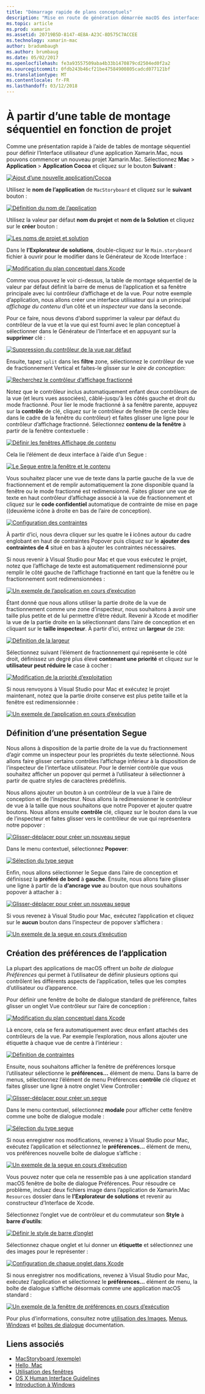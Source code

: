 ```yaml
---
title: "Démarrage rapide de plans conceptuels"
description: "Mise en route de génération démarrée macOS des interfaces utilisateur avec des plans conceptuels."
ms.topic: article
ms.prod: xamarin
ms.assetid: 20719B5D-8147-4E8A-A23C-8D575C7ACCEE
ms.technology: xamarin-mac
author: bradumbaugh
ms.author: brumbaug
ms.date: 05/02/2017
ms.openlocfilehash: fe3a93557509aba4b33b1470879cd2504ed0f2a2
ms.sourcegitcommit: 0fdb243b46cf21be47584900805cadcd077121bf
ms.translationtype: MT
ms.contentlocale: fr-FR
ms.lasthandoff: 03/12/2018
---
```

# <a name="starting-a-new-storyboard-based-project"></a>À partir d’une table de montage séquentiel en fonction de projet

Comme une présentation rapide à l’aide de tables de montage séquentiel pour définir l’Interface utilisateur d’une application Xamarin.Mac, nous pouvons commencer un nouveau projet Xamarin.Mac. Sélectionnez **Mac** > **Application** > **Application Cocoa** et cliquez sur le bouton **Suivant** :

[![](quickstart-images/qs01.png "Ajout d’une nouvelle application/Cocoa")](quickstart-images/qs01.png#lightbox)

Utilisez le **nom de l’application** de `MacStoryboard` et cliquez sur le **suivant** bouton :

[![](quickstart-images/qs02.png "Définition du nom de l’application")](quickstart-images/qs02.png#lightbox)

Utilisez la valeur par défaut **nom du projet** et **nom de la Solution** et cliquez sur le **créer** bouton :

[![](quickstart-images/qs03.png "Les noms de projet et solution")](quickstart-images/qs03.png#lightbox)

Dans le **l’Explorateur de solutions**, double-cliquez sur le `Main.storyboard` fichier à ouvrir pour le modifier dans le Générateur de Xcode Interface :

[![](quickstart-images/qs04.png "Modification du plan conceptuel dans Xcode")](quickstart-images/qs04.png#lightbox)

Comme vous pouvez le voir ci-dessus, la table de montage séquentiel de la valeur par défaut définit la barre de menus de l’application et sa fenêtre principale avec lui contrôleur d’affichage et de la vue. Pour notre exemple d’application, nous allons créer une interface utilisateur qui a un principal _affichage du contenu_ d’un côté et un _inspecteur vue_ dans la seconde.

Pour ce faire, nous devons d’abord supprimer la valeur par défaut du contrôleur de la vue et la vue qui est fourni avec le plan conceptuel à sélectionner dans le Générateur de l’Interface et en appuyant sur la **supprimer** clé :

[![](quickstart-images/qs05.png "Suppression du contrôleur de la vue par défaut")](quickstart-images/qs05.png#lightbox)

Ensuite, tapez `split` dans les **filtre** zone, sélectionnez le contrôleur de vue de fractionnement Vertical et faites-le glisser sur le _aire de conception_:

[![](quickstart-images/qs06.png "Recherchez le contrôleur d’affichage fractionné")](quickstart-images/qs06.png#lightbox)

Notez que le contrôleur inclus automatiquement enfant deux contrôleurs de la vue (et leurs vues associées), câblé-jusqu'à les côtés gauche et droit du mode fractionné. Pour lier le mode fractionné à sa fenêtre parente, appuyez sur la **contrôle** de clé, cliquez sur le contrôleur de fenêtre (le cercle bleu dans le cadre de la fenêtre du contrôleur) et faites glisser une ligne pour le contrôleur d’affichage fractionné. Sélectionnez **contenu de la fenêtre** à partir de la fenêtre contextuelle :

[![](quickstart-images/qs07.png "Définir les fenêtres Affichage de contenu")](quickstart-images/qs07.png#lightbox)

Cela lie l’élément de deux interface à l’aide d’un Segue :

[![](quickstart-images/qs08.png "Le Segue entre la fenêtre et le contenu")](quickstart-images/qs08.png#lightbox)

Vous souhaitez placer une vue de texte dans la partie gauche de la vue de fractionnement et de remplir automatiquement la zone disponible quand la fenêtre ou le mode fractionné est redimensionné. Faites glisser une vue de texte en haut contrôleur d’affichage associé à la vue de fractionnement et cliquez sur le **code confidentiel** automatique de contrainte de mise en page ((deuxième icône à droite en bas de l’aire de conception).

[![](quickstart-images/qs09.png "Configuration des contraintes")](quickstart-images/qs09.png#lightbox)

À partir d’ici, nous devra cliquer sur les quatre le **i** icônes autour du cadre englobant en haut de contraintes Popover puis cliquez sur le **ajouter des contraintes de 4** situé en bas à ajouter les contraintes nécessaires.

Si nous revenir à Visual Studio pour Mac et que vous exécutez le projet, notez que l’affichage de texte est automatiquement redimensionné pour remplir le côté gauche de l’affichage fractionné en tant que la fenêtre ou le fractionnement sont redimensionnées :

[![](quickstart-images/qs10.png "Un exemple de l’application en cours d’exécution")](quickstart-images/qs10.png#lightbox)

Étant donné que nous allons utiliser la partie droite de la vue de fractionnement comme une zone d’inspecteur, nous souhaitons à avoir une taille plus petite et de lui permettre d’être réduit. Revenir à Xcode et modifier la vue de la partie droite en la sélectionnant dans l’aire de conception et en cliquant sur le **taille inspecteur**. À partir d’ici, entrez un **largeur** de `250`:

[![](quickstart-images/qs11.png "Définition de la largeur")](quickstart-images/qs11.png#lightbox)

Sélectionnez suivant l’élément de fractionnement qui représente le côté droit, définissez un degré plus élevé **contenant une priorité** et cliquez sur le **utilisateur peut réduire le** case à cocher :

[![](quickstart-images/qs12.png "Modification de la priorité d’exploitation")](quickstart-images/qs12.png#lightbox)

Si nous renvoyons à Visual Studio pour Mac et exécutez le projet maintenant, notez que la partie droite conserve est plus petite taille et la fenêtre est redimensionnée :

[![](quickstart-images/qs13.png "Un exemple de l’application en cours d’exécution")](quickstart-images/qs13.png#lightbox)

<a name="Defining-a-Presentation-Segue" />

## <a name="defining-a-presentation-segue"></a>Définition d’une présentation Segue

Nous allons à disposition de la partie droite de la vue du fractionnement d’agir comme un inspecteur pour les propriétés du texte sélectionné. Nous allons faire glisser certains contrôles l’affichage inférieur à la disposition de l’inspecteur de l’interface utilisateur. Pour le dernier contrôle que vous souhaitez afficher un popover qui permet à l’utilisateur à sélectionner à partir de quatre styles de caractères prédéfinis.

Nous allons ajouter un bouton à un contrôleur de la vue à l’aire de conception et de l’inspecteur. Nous allons la redimensionner le contrôleur de vue à la taille que nous souhaitons que notre Popover et ajouter quatre boutons. Nous allons ensuite **contrôle** clé, cliquez sur le bouton dans la vue de l’inspecteur et faites glisser vers le contrôleur de vue qui représentera notre popover :

[![](quickstart-images/qs14.png "Glisser-déplacer pour créer un nouveau segue")](quickstart-images/qs14.png#lightbox)

Dans le menu contextuel, sélectionnez **Popover**: 

[![](quickstart-images/qs15.png "Sélection du type segue")](quickstart-images/qs15.png#lightbox)

Enfin, nous allons sélectionner le Segue dans l’aire de conception et définissez la **préféré de bord** à **gauche**. Ensuite, nous allons faire glisser une ligne à partir de la **d’ancrage vue** au bouton que nous souhaitons popover à attacher à :

[![](quickstart-images/qs16.png "Glisser-déplacer pour créer un nouveau segue")](quickstart-images/qs16.png#lightbox)

Si vous revenez à Visual Studio pour Mac, exécutez l’application et cliquez sur le **aucun** bouton dans l’inspecteur de popover s’affichera :

[![](quickstart-images/qs17.png "Un exemple de la segue en cours d’exécution")](quickstart-images/qs17.png#lightbox)

<a name="Creating-App-Preferences" />

## <a name="creating-app-preferences"></a>Création des préférences de l’application

La plupart des applications de macOS offrent un _boîte de dialogue Préférences_ qui permet à l’utilisateur de définir plusieurs options qui contrôlent les différents aspects de l’application, telles que les comptes d’utilisateur ou d’apparence.

Pour définir une fenêtre de boîte de dialogue standard de préférence, faites glisser un onglet Vue contrôleur sur l’aire de conception :

[![](quickstart-images/qs18.png "Modification du plan conceptuel dans Xcode")](quickstart-images/qs18.png#lightbox)

Là encore, cela se fera automatiquement avec deux enfant attachés des contrôleurs de la vue. Par exemple l’exploration, nous allons ajouter une étiquette à chaque vue de centre à l’intérieur :

[![](quickstart-images/qs19.png "Définition de contraintes")](quickstart-images/qs19.png#lightbox)

Ensuite, nous souhaitons afficher la fenêtre de préférences lorsque l’utilisateur sélectionne le **préférences...**  élément de menu. Dans la barre de menus, sélectionnez l’élément de menu Préférences **contrôle** clé cliquez et faites glisser une ligne à notre onglet View Controller :

[![](quickstart-images/qs20.png "Glisser-déplacer pour créer un segue")](quickstart-images/qs20.png#lightbox)

Dans le menu contextuel, sélectionnez **modale** pour afficher cette fenêtre comme une boîte de dialogue modale :

[![](quickstart-images/qs21.png "Sélection du type segue")](quickstart-images/qs21.png#lightbox)

Si nous enregistrer nos modifications, revenez à Visual Studio pour Mac, exécutez l’application et sélectionnez le **préférences...**  élément de menu, vos préférences nouvelle boîte de dialogue s’affiche :

[![](quickstart-images/qs22.png "Un exemple de la segue en cours d’exécution")](quickstart-images/qs22.png#lightbox)

Vous pouvez noter que cela ne ressemble pas à une application standard macOS fenêtre de boîte de dialogue Préférences. Pour résoudre ce problème, incluez deux fichiers image dans l’application de Xamarin.Mac `Resources` dossier dans le **l’Explorateur de solutions** et revenir au constructeur d’Interface de Xcode.

Sélectionnez l’onglet vue de contrôleur et du commutateur son **Style** à **barre d’outils**: 

[![](quickstart-images/qs23.png "Définir le style de barre d’onglet")](quickstart-images/qs23.png#lightbox)

Sélectionnez chaque onglet et lui donner un **étiquette** et sélectionnez une des images pour le représenter :

[![](quickstart-images/qs24.png "Configuration de chaque onglet dans Xcode")](quickstart-images/qs24.png#lightbox)

Si nous enregistrer nos modifications, revenez à Visual Studio pour Mac, exécutez l’application et sélectionnez le **préférences...**  élément de menu, la boîte de dialogue s’affiche désormais comme une application macOS standard :

[![](quickstart-images/qs25.png "Un exemple de la fenêtre de préférences en cours d’exécution")](quickstart-images/qs25.png#lightbox)

Pour plus d’informations, consultez notre [utilisation des Images](~/mac/app-fundamentals/image.md), [Menus](~/mac/user-interface/menu.md), [Windows](~/mac/user-interface/window.md) et [boîtes de dialogue](~/mac/user-interface/dialog.md) documentation.

## <a name="related-links"></a>Liens associés

- [MacStoryboard (exemple)](https://developer.xamarin.com/samples/mac/MacStoryboard/)
- [Hello, Mac](~/mac/get-started/hello-mac.md)
- [Utilisation des fenêtres](~/mac/user-interface/window.md)
- [OS X Human Interface Guidelines](https://developer.apple.com/library/mac/documentation/UserExperience/Conceptual/OSXHIGuidelines/)
- [Introduction à Windows](https://developer.apple.com/library/mac/documentation/Cocoa/Conceptual/WinPanel/Introduction.html#//apple_ref/doc/uid/10000031-SW1)
